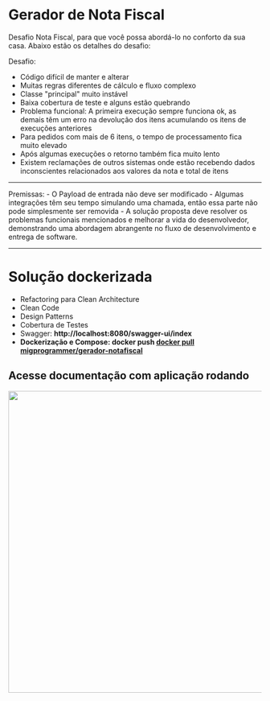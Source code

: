 # Gerador de Nota Fiscal

Desafio Nota Fiscal, para que você possa abordá-lo no conforto da sua casa. Abaixo estão os detalhes do desafio:

Desafio:

- Código difícil de manter e alterar
- Muitas regras diferentes de cálculo e fluxo complexo
- Classe "principal" muito instável
- Baixa cobertura de teste e alguns estão quebrando
- Problema funcional: A primeira execução sempre funciona ok, as demais têm um erro na devolução dos itens acumulando os itens de execuções anteriores
- Para pedidos com mais de 6 itens, o tempo de processamento fica muito elevado
- Após algumas execuções o retorno também fica muito lento
- Existem reclamações de outros sistemas onde estão recebendo dados inconscientes relacionados aos valores da nota e total de itens
<hr>
Premissas:
- O Payload de entrada não deve ser modificado
- Algumas integrações têm seu tempo simulando uma chamada, então essa parte não pode simplesmente ser removida
- A solução proposta deve resolver os problemas funcionais mencionados e melhorar a vida do desenvolvedor, demonstrando uma abordagem abrangente no fluxo de desenvolvimento e entrega de software.
<hr>

# Solução dockerizada
- Refactoring para Clean Architecture
- Clean Code
- Design Patterns
- Cobertura de Testes
- Swagger: <b>http://localhost:8080/swagger-ui/index<b/>
- Dockerização e Compose: docker push <a href="https://hub.docker.com/r/migprogrammer/gerador-notafiscal">docker pull migprogrammer/gerador-notafiscal</a>

## Acesse documentação com aplicação rodando<br>
<img src="https://i.imgur.com/haaGki7.png" width=600/>
